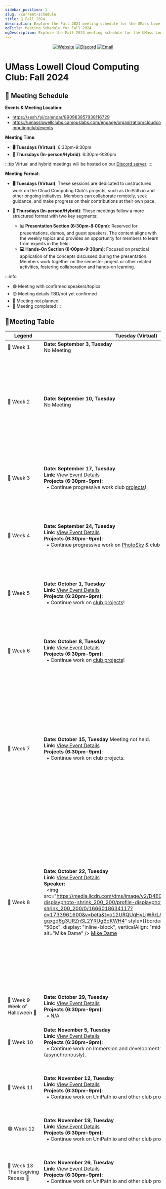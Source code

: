 ```yaml
---
sidebar_position: 1
slug: /current-schedule
title: 🍂 Fall 2024
description: Explore the Fall 2024 meeting schedule for the UMass Lowell Cloud Computing Club. Join us for virtual and hybrid sessions every week, featuring expert presentations, hands-on activities, and collaborative projects like UniPath.io. Stay engaged, learn from industry leaders, and contribute to exciting cloud computing initiatives.
ogTitle: Meeting Schedule for Fall 2024
ogDescription: Explore the Fall 2024 meeting schedule for the UMass Lowell Cloud Computing Club. Join us for virtual and hybrid sessions every week, featuring expert presentations, hands-on activities, and collaborative projects like UniPath.io. Stay engaged, learn from industry leaders, and contribute to exciting cloud computing initiatives.
---
```


<center>

[![Website](https://img.shields.io/badge/Website-UML%20Engage-blue.svg?style=for-the-badge)](https://umasslowellclubs.campuslabs.com/engage/organization/cloudcomputingclub)
[![Discord](https://img.shields.io/discord/890983857938116729?logo=discord&logoColor=white&style=for-the-badge)](https://discord.gg/WC2NdqYtDt)
[![Email](https://img.shields.io/badge/Email-cloudcomputingclub%40uml.edu-red.svg?logo=gmail&logoColor=white&style=for-the-badge)](mailto:cloudcomputingclub@uml.edu)

</center>

# UMass Lowell Cloud Computing Club: Fall 2024

## 📆 Meeting Schedule

**Events & Meeting Location**: 
- https://sesh.fyi/calendar/890983857938116729
- https://umasslowellclubs.campuslabs.com/engage/organization/cloudcomputingclub/events

**Meeting Time**: 

- **🖥️ Tuesdays (Virtual)**: 6:30pm-9:30pm
- **🏫 Thursdays (In-person/Hybrid)**: 6:30pm-9:30pm

:::tip
Virtual and hybrid meetings will be hosted on our [Discord server](https://discord.com/invite/WC2NdqYtDt).
:::

**Meeting Format**:

- **🖥️ Tuesdays (Virtual)**: These sessions are dedicated to unstructured work on the Cloud Computing Club's projects, such as UniPath.io and other ongoing initiatives. Members can collaborate remotely, seek guidance, and make progress on their contributions at their own pace. 

- **🏫 Thursdays (In-person/Hybrid)**: These meetings follow a more structured format with two key segments:
  - **📊 Presentation Section (6:30pm-8:00pm)**: Reserved for presentations, demos, and guest speakers. The content aligns with the weekly topics and provides an opportunity for members to learn from experts in the field.
  - **💻 Hands-On Section (8:00pm-9:30pm)**: Focused on practical application of the concepts discussed during the presentation. Members work together on the semester project or other related activities, fostering collaboration and hands-on learning.

:::info
- 🟢 Meeting with confirmed speakers/topics
- 🟡 Meeting details TBD/not yet confirmed
- 🔴 Meeting not planned
- 🔵 Meeting completed
:::
## 📃Meeting Table

| Legend                         | Tuesday (Virtual)                                      | Thursday (Hybrid)                                          |
|--------------------------------|--------------------------------------------------------|------------------------------------------------------------|
| 🔴 Week 1 | **Date: September 3, Tuesday**<br />No Meeting | **Date: September 5, Thursday**<br />No Meeting|
| 🔵 Week 2 | **Date: September 10, Tuesday**<br />No Meeting | **Date: September 12, Thursday**<br />**Link:** [View Event Details](./fall-2024/week-2#thursday)<br />**Kickoff Event (6:30pm-8:00pm):**<br />&nbsp;&nbsp;• **Speakers:**<br />&nbsp;&nbsp;<span style={{display: "inline-block", marginRight: "10px"}}><img src="https://www.uml.edu/Images/weis-johannes_tcm18-359582.jpg?w=x" style={{borderRadius: "50%", width: "50px", display: "inline-block", verticalAlign: "middle", margin: "2px"}} alt="Dr. Johannes Weis" /> [Dr. Johannes Weis](https://www.uml.edu/sciences/computer-science/people/weis-johannes.aspx)</span> <span style={{display: "inline-block"}}><img src="https://umlcloudcomputing.org/img/logo_icon.png" style={{borderRadius: "50%", width: "50px", display: "inline-block", verticalAlign: "middle", margin: "2px"}} alt="Club Leaders" /> [Club Leaders](https://umlcloudcomputing.org/)</span><br />&nbsp;&nbsp;• **Description:** Join us for our kickoff event with faculty speaker Dr. Johannes Weis to learn about Cloud Computing and learn more about our club and the various projects we have been working on! There will be pizza 🍕, so come enjoy the presentation, network with your peers, make new friends, and learn something on the way.<br /> |
| 🔵 Week 3 | **Date: September 17, Tuesday**<br />**Link:** [View Event Details](./fall-2024/week-3#tuesday)<br />**Projects (6:30pm-9pm):**<br />&nbsp;&nbsp;• Continue progressive work club [projects](../../projects/welcome.md)! | **Date: September 19, Thursday**<br />**Link:** [View Event Details](./fall-2024/week-3#thursday)<br />**Presentation (6:30pm-8:00pm):**<br />&nbsp;&nbsp;• **Speaker:**<br />&nbsp;&nbsp;<img src="https://avatars.githubusercontent.com/u/136134023?v=4" style={{borderRadius: "50%", width: "50px", display: "inline-block", verticalAlign: "middle", margin: "2px"}} alt="Default Speaker" /> [Alvin Yu](https://github.com/ultralapse)<br />**Hands-On Activity (8:00pm-9:30pm):**<br />&nbsp;&nbsp;• Begin work on [PhotoSky](../../activities/welcome.md)! |
| 🔵 Week 4 | **Date: September 24, Tuesday**<br />**Link:** [View Event Details](./fall-2024/week-4#tuesday)<br />**Projects (6:30pm-9pm):**<br />&nbsp;&nbsp;• Continue progressive work on [PhotoSky](../../activities/welcome.md) & club [projects](../../projects/welcome.md)! | **Date: September 26, Thursday**<br />**Link:** [View Event Details](./fall-2024/week-4#thursday)<br />**Presentation (6:30pm-8:00pm):**<br />&nbsp;&nbsp;• **Speaker:**<br />&nbsp;&nbsp;<img src="https://upload.wikimedia.org/wikipedia/commons/a/ac/Default_pfp.jpg" style={{borderRadius: "50%", width: "50px", display: "inline-block", verticalAlign: "middle", margin: "2px"}} alt="Meriem Elkoudi" /> [Meriem Elkoudi](https://www.linkedin.com/in/melkoudi?miniProfileUrn=urn%3Ali%3Afs_miniProfile%3AACoAAEEDAzoB9T21sWxU0rlNQT2inWF1F2Djl-k&lipi=urn%3Ali%3Apage%3Ad_flagship3_search_srp_all%3BLBeoLlEOSeC1uD5KUmaD3g%3D%3D)<br />**Hands-On Activity (8:00pm-9:30pm):**<br />&nbsp;&nbsp;• Continue progressive work on [PhotoSky](../../activities/welcome.md) & club [projects](../../projects/welcome.md)! |
| 🔵 Week 5 | **Date: October 1, Tuesday**<br />**Link:** [View Event Details](./fall-2024/week-5#tuesday)<br />**Projects (6:30pm-9pm):**<br />&nbsp;&nbsp;• Continue work on [club projects](../../projects/welcome.md)! | **Date: October 3, Thursday**<br />**Link:** [View Event Details](./fall-2024/week-5#thursday)<br />**Presentation (6:30pm-8:00pm):**<br />&nbsp;&nbsp;• **Speaker:**<br />&nbsp;&nbsp;<img src="https://upload.wikimedia.org/wikipedia/commons/a/ac/Default_pfp.jpg" style={{borderRadius: "50%", width: "50px", display: "inline-block", verticalAlign: "middle", margin: "2px"}} alt="Matthew Harper" /> [Matthew Harper](https://github.com/DaintyJet)<br />**Hands-On Activity (8:00pm-9:30pm):**<br />&nbsp;&nbsp;• Continuing work on [PhotoSky](../../activities/welcome.md)!<br />|
| 🔵 Week 6 | **Date: October 8, Tuesday**<br />**Link:** [View Event Details](./fall-2024/week-6#tuesday)<br />**Projects (6:30pm-9pm):**<br />&nbsp;&nbsp;• Continue work on [club projects](../../projects/welcome.md)!| **Date: October 10, Thursday**<br />**Link:** [View Event Details](./fall-2024/week-6#thursday)<br />**Presentation (6:30pm-8:00pm):**<br />&nbsp;&nbsp;• **Speaker:**<br />&nbsp;&nbsp;<img src="https://avatars.githubusercontent.com/u/61951628?v=4g" style={{borderRadius: "50%", width: "50px", display: "inline-block", verticalAlign: "middle", margin: "2px"}} alt="Andrew Aiken" /> [Andrew Aiken](https://github.com/andrew-aiken)<br />**Hands-On Activity (8:00pm-9:30pm):**<br />&nbsp;&nbsp;• Continuing work on [PhotoSky](../../activities/welcome.md) and [club projects](../../projects/welcome.md)! |
| 🔵 Week 7 | **Date: October 15, Tuesday** Meeting not held.<br />**Link:** [View Event Details](./fall-2024/week-7#tuesday)<br />**Projects (6:30pm-9pm):**<br />&nbsp;&nbsp;• Continue work on club projects. | **Date: October 17, Thursday**<br />**Link:** [View Event Details](./fall-2024/week-7#thursday)<br />**Presentation (6:30pm-8:00pm):**<br />&nbsp;&nbsp;• **Speakers:**<br />&nbsp;&nbsp;<span style={{display: "inline-block"}}><img src="https://media.licdn.com/dms/image/v2/D4E03AQF2qZytZ_F8yg/profile-displayphoto-shrink_200_200/profile-displayphoto-shrink_200_200/0/1726173288427?e=1735171200&v=beta&t=icVmoMfojckovcOjZkW6_bre3sNIyvsG_3q5KCBrcVM" style={{borderRadius: "50%", width: "50px", display: "inline-block", verticalAlign: "middle", margin: "2px"}} alt="Club Leaders" /> [Gurpreet Singh](https://www.linkedin.com/in/gurpreet-singh1111/)</span><br />&nbsp;&nbsp;<span style={{display: "inline-block"}}><img src="https://media.licdn.com/dms/image/v2/D4E03AQHIK_iK8sAKGw/profile-displayphoto-shrink_200_200/profile-displayphoto-shrink_200_200/0/1710781958075?e=1735171200&v=beta&t=uKXr334Bx4N4T5zwtP_6NM5f9M2w0VsCeFcNQloV1CE" style={{borderRadius: "50%", width: "50px", display: "inline-block", verticalAlign: "middle", margin: "2px"}} alt="Club Leaders" /> [Nick Bottari](https://www.linkedin.com/in/nick-bottari-29b5971ba/)</span><br/>**Hands-On Activity (8:00pm-9:30pm):** <br />&nbsp;&nbsp;• Covering the fundamentals with `git`! We will go over the tutorial on the website with guidance from the E-Board members. `git` is fundamental to contribute to all club projects. |
| 🔵 Week 8 | **Date: October 22, Tuesday**<br />**Link:** [View Event Details](./fall-2024/week-8#tuesday)<br />**Speaker:**<br />&nbsp;&nbsp;<img src="https://media.licdn.com/dms/image/v2/D4E03AQHBEGeF3E9I7A/profile-displayphoto-shrink_200_200/profile-displayphoto-shrink_200_200/0/1666018634117?e=1733961600&v=beta&t=o12URQUqHvLjWRrLA-gqxgd6g3URZnSL2YRUgBqKWH4" style={{borderRadius: "50%", width: "50px", display: "inline-block", verticalAlign: "middle", margin: "2px"}} alt="Mike Dame" /> [Mike Dame](https://www.linkedin.com/in/mike-dame-98600b35/)  <br /> | **Date: October 24, Thursday**<br />**Link:** [View Event Details](./fall-2024/week-8#thursday)<br />**Presentation (6:30pm-8:00pm):**<br />&nbsp;&nbsp;• **Speaker:**<br/>&nbsp;&nbsp;<img src="https://media.licdn.com/dms/image/v2/C5103AQHArlGJ2xohVA/profile-displayphoto-shrink_200_200/profile-displayphoto-shrink_200_200/0/1516265125959?e=1733356800&v=beta&t=Rohuob2TrE7_D6Te-hVOim_hp4K0X08JsuMzdOMaB2c" style={{borderRadius: "50%", width: "50px", display: "inline-block", verticalAlign: "middle", margin: "2px"}} alt="Idith Tal-Kohen" /> [Professor Idith Tal-Kohen](https://www.linkedin.com/in/idith/)<br />**Hands-On Activity (8:00pm-9:30pm): <br/> &nbsp;&nbsp;• Speakers:**<br />&nbsp;&nbsp;<span style={{display: "inline-block"}}><img src="https://media.licdn.com/dms/image/v2/D4D03AQE4PDYkapagPw/profile-displayphoto-shrink_400_400/profile-displayphoto-shrink_400_400/0/1722433935816?e=1735776000&v=beta&t=oHlYPgF8BlJQeeYuHBlsXc6s3yPkv7TNitRUHRVOE44" style={{borderRadius: "50%", width: "50px", display: "inline-block", verticalAlign: "middle", margin: "2px"}} alt="Club Leaders" /> [Christopher Coco](https://www.linkedin.com/in/christopher-coco-jr/)</span><br />&nbsp;&nbsp;<span style={{display: "inline-block"}}><img src="https://media.licdn.com/dms/image/v2/D4E03AQHIK_iK8sAKGw/profile-displayphoto-shrink_200_200/profile-displayphoto-shrink_200_200/0/1710781958075?e=1735171200&v=beta&t=uKXr334Bx4N4T5zwtP_6NM5f9M2w0VsCeFcNQloV1CE" style={{borderRadius: "50%", width: "50px", display: "inline-block", verticalAlign: "middle", margin: "2px"}} alt="Club Leaders" /> [Nick Bottari](https://www.linkedin.com/in/nick-bottari-29b5971ba/)</span><br />&nbsp;&nbsp;• Begin frontend and backend work on [Immersion](https://github.com/UMLCloudComputing/immersion) project. |
| 🔴 Week 9 <br/> Week of Halloween 🎃 | **Date: October 29, Tuesday**<br />**Link:** [View Event Details](./fall-2024/week-9#tuesday)<br />**Projects (6:30pm-9pm):** <br />&nbsp;&nbsp;• N/A | **Date: October 31, Thursday**<br />**Link:** [View Event Details](./fall-2024/week-9#thursday)<br />**Presentation (6:30pm-8:00pm):** N/A<br />&nbsp;&nbsp;• **Speaker:** N/A&nbsp;&nbsp;<br />**Hands-On Activity (8:00pm-9:30pm):** <br />&nbsp;&nbsp;• N/A|
| 🔵 Week 10 | **Date: November 5, Tuesday**<br />**Link:** [View Event Details](./fall-2024/week-10#tuesday)<br />**Projects (6:30pm-9pm):**<br />&nbsp;&nbsp;• Continue work on Immersion and development for Club Website (asynchronously). | **Date: November 7, Thursday**<br />**Link:** [View Event Details](./fall-2024/week-10#thursday)<br />**Hands-On Activity (8:00pm-9:30pm):**<br />&nbsp;&nbsp;• Defining Immersion CDK stack in code. Begining prelim work to design UI. Begin tooling with Engage API to begin initial setup design (from user perspective). |
| 🔵 Week 11 | **Date: November 12, Tuesday**<br />**Link:** [View Event Details](./fall-2024/week-11#tuesday)<br />**Projects (6:30pm-9pm):**<br />&nbsp;&nbsp;• Continue work on UniPath.io and other club projects. | **Date: November 14, Thursday**<br />**Link:** [View Event Details](./fall-2024/week-11#thursday)<br />**Presentation (6:30pm-8:00pm):**<br />&nbsp;&nbsp;• **Speaker:**<br />&nbsp;&nbsp;<img src="https://upload.wikimedia.org/wikipedia/commons/a/ac/Default_pfp.jpg" style={{borderRadius: "50%", width: "50px", display: "inline-block", verticalAlign: "middle", margin: "2px"}} alt="Default Speaker" /> [Speaker Name](#)<br />**Hands-On Activity (8:00pm-9:30pm):**<br />&nbsp;&nbsp;• [ACTIVITY_DESCRIPTION] |
| 🟢 Week 12 | **Date: November 19, Tuesday**<br />**Link:** [View Event Details](./fall-2024/week-12#tuesday)<br />**Projects (6:30pm-9pm):**<br />&nbsp;&nbsp;• Continue work on UniPath.io and other club projects. | **Date: November 21, Thursday**<br />**Link:** [View Event Details](./fall-2024/week-12#thursday)<br />**UML Cloud Computing Game Night!** 🎲 🤩 <br/> Check back soon for more details. |
| 🔴 Week 13 <br/> Thanksgiving Recess 🦃 | **Date: November 26, Tuesday**<br />**Link:** [View Event Details](./fall-2024/week-13#tuesday)<br />**Projects (6:30pm-9pm):**<br />&nbsp;&nbsp;• Continue work on UniPath.io and other club projects. | **Date: November 28, Thursday**<br />**Link:** [View Event Details](./fall-2024/week-13#thursday)<br />**Presentation (6:30pm-8:00pm):**<br />&nbsp;&nbsp;• **Speaker:**<br />&nbsp;&nbsp;<img src="https://upload.wikimedia.org/wikipedia/commons/a/ac/Default_pfp.jpg" style={{borderRadius: "50%", width: "50px", display: "inline-block", verticalAlign: "middle", margin: "2px"}} alt="Default Speaker" /> [Speaker Name](#)<br />**Hands-On Activity (8:00pm-9:30pm):**<br />&nbsp;&nbsp;• [ACTIVITY_DESCRIPTION] |
| 🟢 Week 14 | **Date: December 3, Tuesday**<br />**Link:** [View Event Details](./fall-2024/week-14#tuesday)<br />**Projects (6:30pm-9pm):**<br />&nbsp;&nbsp;• Continue work on UniPath.io and other club projects. | **Date: December 5, Thursday**<br />**Link:** [View Event Details](./fall-2024/week-14#thursday)<br />**Presentation (6:30pm-8:00pm):**<br />&nbsp;&nbsp;• **Speaker:**<br />&nbsp;&nbsp;<img src="https://media.licdn.com/dms/image/v2/C5603AQGOi59vjXdYMg/profile-displayphoto-shrink_200_200/profile-displayphoto-shrink_200_200/0/1528175686569?e=2147483647&v=beta&t=btywShOLdPXoWXLa0HMulrnaQBkN01f6Dy_KNuTg3_c" style={{borderRadius: "50%", width: "50px", display: "inline-block", verticalAlign: "middle", margin: "2px"}} alt="Default Speaker" /> [Brennan Macaig](https://www.linkedin.com/in/brennan-macaig/)<br />&nbsp;&nbsp;• [Site Reliability Engineer Fundamentals & Career Advice](https://aws.amazon.com/what-is/sre/)<br />**Hands-On Activity (8:00pm-9:30pm):**<br />&nbsp;&nbsp;• [ACTIVITY_DESCRIPTION] |
| 🟡 Week 15 | **Date: December 10, Tuesday**<br />**Link:** [View Event Details](./fall-2024/week-15#tuesday)<br />**Projects (6:30pm-9pm):**<br />&nbsp;&nbsp;• Continue work on UniPath.io and other club projects. | **Date: December 12, Thursday**<br />**Link:** [View Event Details](./fall-2024/week-15#thursday)<br />**Presentation (6:30pm-8:00pm):**<br />&nbsp;&nbsp;• **Speaker:**<br />&nbsp;&nbsp;<img src="https://upload.wikimedia.org/wikipedia/commons/a/ac/Default_pfp.jpg" style={{borderRadius: "50%", width: "50px", display: "inline-block", verticalAlign: "middle", margin: "2px"}} alt="Default Speaker" /> [Speaker Name](#)<br />**Hands-On Activity (8:00pm-9:30pm):**<br />&nbsp;&nbsp;• [ACTIVITY_DESCRIPTION] |

:::note
The schedule is tentative and expected to change. The topics and descriptions for subsequent meetings will be updated as we progress through the semester.
:::

